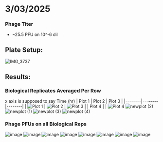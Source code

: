 # 3/03/2025

### Phage Titer
- ~25.5 PFU on 10^-6 dil

## Plate Setup:
![IMG_3737](https://github.com/user-attachments/assets/e503f97c-cd5d-4c54-aa68-f6a406110b69)

## Results:

### Biological Replicates Averaged Per Row 
x axis is supposed to say Time (hr)
| Plot 1 | Plot 2 | Plot 3 |
|--------|--------|--------|
| ![Plot 1]([plot1.png](https://github.com/user-attachments/assets/1974fa55-b4f2-4b6a-becf-68e661a8b0ab)) | ![Plot 2]([plot2.png](https://github.com/user-attachments/assets/19be0122-9e03-49b7-9c87-fa8e66fc7576)) | ![Plot 3]([plot3.png](https://github.com/user-attachments/assets/dee9b190-ac42-426b-8f5a-34e8a3ba444e)) |
| Plot 4 | 
| ![Plot 4]([plot4.png](https://github.com/user-attachments/assets/efff7e38-6f64-4b99-8135-4f4b25991587)) 
![newplot (2)](https://github.com/user-attachments/assets/1974fa55-b4f2-4b6a-becf-68e661a8b0ab)
![newplot (1)](https://github.com/user-attachments/assets/19be0122-9e03-49b7-9c87-fa8e66fc7576)
![newplot (3)](https://github.com/user-attachments/assets/dee9b190-ac42-426b-8f5a-34e8a3ba444e)
![newplot (4)](https://github.com/user-attachments/assets/efff7e38-6f64-4b99-8135-4f4b25991587)

### Phage PFUs on all Biological Reps
![image](https://github.com/user-attachments/assets/436d5b8c-fec6-449f-a524-7b8a9ef5794b)
![image](https://github.com/user-attachments/assets/c5034072-1aa8-4d24-9363-cca9b3bdc22f)
![image](https://github.com/user-attachments/assets/3e0e0772-c68a-45e5-b9d2-4547060bbda0)
![image](https://github.com/user-attachments/assets/7f4459dc-31cb-45ca-ab37-0fdf936083c4)
![image](https://github.com/user-attachments/assets/90006925-48c7-4a19-aa75-b7f84259ee53)
![image](https://github.com/user-attachments/assets/157e4520-76e0-4d02-a541-40eadb36532a)
![image](https://github.com/user-attachments/assets/34000073-add6-4ea5-b6e6-86afaef9cd1a)
![image](https://github.com/user-attachments/assets/84117085-1be0-4019-a1f6-f6ad700faa48)
